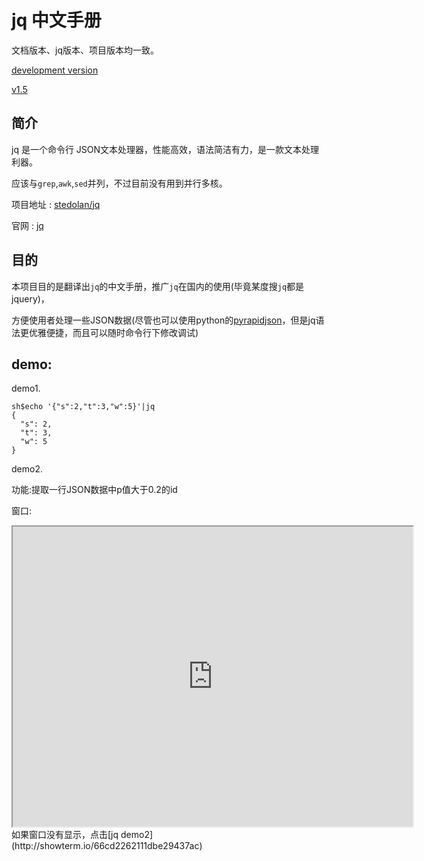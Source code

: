# jq 中文手册

文档版本、jq版本、项目版本均一致。

[development version](./master/manual.zh_CN.md)

[v1.5](./v1.5/manual.zh_CN.md)


## 简介
jq 是一个命令行 JSON文本处理器，性能高效，语法简洁有力，是一款文本处理利器。

应该与`grep`,`awk`,`sed`并列，不过目前没有用到并行多核。

项目地址 : [stedolan/jq](https://github.com/stedolan/jq)

官网 : [jq](https://stedolan.github.io/jq/)

## 目的
本项目目的是翻译出`jq`的中文手册，推广`jq`在国内的使用(毕竟某度搜`jq`都是jquery)，

方便使用者处理一些JSON数据(尽管也可以使用python的[pyrapidjson](https://github.com/hhatto/pyrapidjson)，但是jq语法更优雅便捷，而且可以随时命令行下修改调试)


## demo:
demo1. 

```jq
sh$echo '{"s":2,"t":3,"w":5}'|jq 
{
  "s": 2,
  "t": 3,
  "w": 5
}
```

demo2.

功能:提取一行JSON数据中p值大于0.2的id

窗口:
 <iframe src="http://showterm.io/66cd2262111dbe29437ac" width="640" height="480"></iframe>
如果窗口没有显示，点击[jq demo2](http://showterm.io/66cd2262111dbe29437ac)

